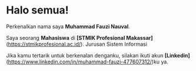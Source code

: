 # Halo semua! 

Perkenalkan nama saya **Muhammad Fauzi Nauval**.<br>

Saya seorang **Mahasiswa** di **[STMIK Profesional Makassar]**(https://stmikprofesional.ac.id/). Jurusan Sistem Informasi<br>

Jika kamu tertarik untuk berkenalan denganku, silakan ikuti akun **[Linkedin]**(https://www.linkedin.com/in/muhammad-fauzi-477607312/)ku ya.
